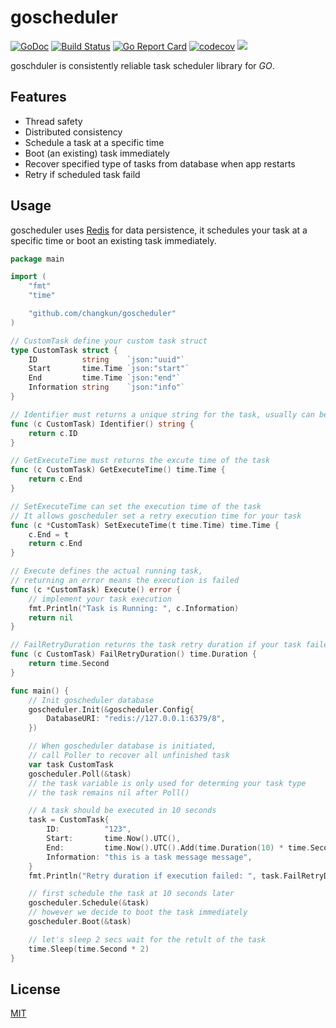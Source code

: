 # goscheduler

[![GoDoc](https://godoc.org/github.com/changkun/goscheduler?status.svg)](https://godoc.org/github.com/changkun/goscheduler) [![Build Status](https://travis-ci.org/changkun/goscheduler.svg?branch=master)](https://travis-ci.org/changkun/goscheduler) [![Go Report Card](https://goreportcard.com/badge/github.com/changkun/goscheduler)](https://goreportcard.com/report/github.com/changkun/goscheduler) [![codecov](https://codecov.io/gh/changkun/goscheduler/branch/master/graph/badge.svg)](https://codecov.io/gh/changkun/goscheduler) ![](https://img.shields.io/github/release/changkun/goscheduler/all.svg)

goschduler is consistently reliable task scheduler library for _GO_.

## Features

- Thread safety
- Distributed consistency
- Schedule a task at a specific time
- Boot (an existing) task immediately
- Recover specified type of tasks from database when app restarts
- Retry if scheduled task faild

## Usage

goscheduler uses [Redis](https://redis.io/) for data persistence, 
it schedules your task at a specific time or boot an existing task immediately.

```go
package main

import (
	"fmt"
	"time"

	"github.com/changkun/goscheduler"
)

// CustomTask define your custom task struct
type CustomTask struct {
	ID          string    `json:"uuid"`
	Start       time.Time `json:"start"`
	End         time.Time `json:"end"`
	Information string    `json:"info"`
}

// Identifier must returns a unique string for the task, usually can be an UUID
func (c CustomTask) Identifier() string {
	return c.ID
}

// GetExecuteTime must returns the excute time of the task
func (c CustomTask) GetExecuteTime() time.Time {
	return c.End
}

// SetExecuteTime can set the execution time of the task
// It allows goscheduler set a retry execution time for your task
func (c *CustomTask) SetExecuteTime(t time.Time) time.Time {
	c.End = t
	return c.End
}

// Execute defines the actual running task,
// returning an error means the execution is failed
func (c *CustomTask) Execute() error {
	// implement your task execution
	fmt.Println("Task is Running: ", c.Information)
	return nil
}

// FailRetryDuration returns the task retry duration if your task failed
func (c CustomTask) FailRetryDuration() time.Duration {
	return time.Second
}

func main() {
	// Init goscheduler database
	goscheduler.Init(&goscheduler.Config{
		DatabaseURI: "redis://127.0.0.1:6379/8",
	})

	// When goscheduler database is initiated,
	// call Poller to recover all unfinished task
	var task CustomTask
	goscheduler.Poll(&task)
	// the task variable is only used for determing your task type
	// the task remains nil after Poll()

	// A task should be executed in 10 seconds
	task = CustomTask{
		ID:          "123",
		Start:       time.Now().UTC(),
		End:         time.Now().UTC().Add(time.Duration(10) * time.Second),
		Information: "this is a task message message",
	}
	fmt.Println("Retry duration if execution failed: ", task.FailRetryDuration())

	// first schedule the task at 10 seconds later
	goscheduler.Schedule(&task)
	// however we decide to boot the task immediately
	goscheduler.Boot(&task)

	// let's sleep 2 secs wait for the retult of the task
	time.Sleep(time.Second * 2)
}
```

## License

[MIT](./LICENSE)